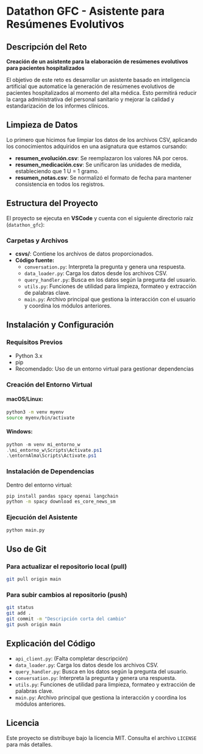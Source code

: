# Datathon GFC - Asistente para Resúmenes Evolutivos

## Descripción del Reto
**Creación de un asistente para la elaboración de resúmenes evolutivos para pacientes hospitalizados**

El objetivo de este reto es desarrollar un asistente basado en inteligencia artificial que automatice la generación de resúmenes evolutivos de pacientes hospitalizados al momento del alta médica. Esto permitirá reducir la carga administrativa del personal sanitario y mejorar la calidad y estandarización de los informes clínicos.

## Limpieza de Datos

Lo primero que hicimos fue limpiar los datos de los archivos CSV, aplicando los conocimientos adquiridos en una asignatura que estamos cursando:

- **resumen_evolución.csv**: Se reemplazaron los valores NA por ceros.
- **resumen_medicación.csv**: Se unificaron las unidades de medida, estableciendo que 1 U = 1 gramo.
- **resumen_notas.csv**: Se normalizó el formato de fecha para mantener consistencia en todos los registros.

## Estructura del Proyecto

El proyecto se ejecuta en **VSCode** y cuenta con el siguiente directorio raíz (`datathon_gfc`):

### Carpetas y Archivos
- **csvs/**: Contiene los archivos de datos proporcionados.
- **Código fuente:**
  - `conversation.py`: Interpreta la pregunta y genera una respuesta.
  - `data_loader.py`: Carga los datos desde los archivos CSV.
  - `query_handler.py`: Busca en los datos según la pregunta del usuario.
  - `utils.py`: Funciones de utilidad para limpieza, formateo y extracción de palabras clave.
  - `main.py`: Archivo principal que gestiona la interacción con el usuario y coordina los módulos anteriores.

## Instalación y Configuración

### Requisitos Previos
- Python 3.x
- pip
- Recomendado: Uso de un entorno virtual para gestionar dependencias

### Creación del Entorno Virtual
#### macOS/Linux:
```bash
python3 -m venv myenv
source myenv/bin/activate
```

#### Windows:
```powershell
python -m venv mi_entorno_w
.\mi_entorno_w\Scripts\Activate.ps1
.\entornAlma\Scripts\Activate.ps1

```

### Instalación de Dependencias
Dentro del entorno virtual:
```bash
pip install pandas spacy openai langchain
python -m spacy download es_core_news_sm
```

### Ejecución del Asistente
```bash
python main.py
```

## Uso de Git
### Para actualizar el repositorio local (pull)
```bash
git pull origin main
```

### Para subir cambios al repositorio (push)
```bash
git status
git add .
git commit -m "Descripción corta del cambio"
git push origin main
```

## Explicación del Código

- `api_client.py`: (Falta completar descripción)
- `data_loader.py`: Carga los datos desde los archivos CSV.
- `query_handler.py`: Busca en los datos según la pregunta del usuario.
- `conversation.py`: Interpreta la pregunta y genera una respuesta.
- `utils.py`: Funciones de utilidad para limpieza, formateo y extracción de palabras clave.
- `main.py`: Archivo principal que gestiona la interacción y coordina los módulos anteriores.

## Licencia
Este proyecto se distribuye bajo la licencia MIT. Consulta el archivo `LICENSE` para más detalles.

